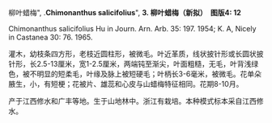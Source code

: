 柳叶蜡梅",
.**Chimonanthus salicifolius**",
**3. 柳叶蜡梅（新拟）　图版4: 12**

Chimonanthus salicifolius Hu in Journ. Arn. Arb. 35: 197. 1954; K. A, Nicely in Castanea 30: 76. 1965.

灌木，幼枝条四方形，老枝近圆柱形，被微毛。叶近革质，线状披针形或长圆状披针形，长2.5-13厘米，宽1-2.5厘米，两端钝至渐尖，叶面粗糙，无毛，叶背浅绿色，被不明显的短柔毛，叶缘及脉上被短硬毛；叶柄长3-6毫米，被微毛。花单朵腋生，小，有短梗；花被片、雄蕊和心皮与山蜡梅特征相同。花期8-10月。

产于江西修水和广丰等地。生于山地林中。浙江有栽培。本种模式标本采自江西修水。

